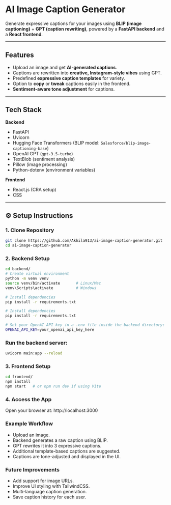 # AI Image Caption Generator  

Generate expressive captions for your images using **BLIP (image captioning)** + **GPT (caption rewriting)**, powered by a **FastAPI backend** and a **React frontend**.  

---

## Features  

- Upload an image and get **AI-generated captions**.  
- Captions are rewritten into **creative, Instagram-style vibes** using GPT.  
- Predefined **expressive caption templates** for variety.  
- Option to **copy** or **tweak** captions easily in the frontend.  
- **Sentiment-aware tone adjustment** for captions.  

---

## Tech Stack  

**Backend**  
- FastAPI  
- Uvicorn  
- Hugging Face Transformers (BLIP model: `Salesforce/blip-image-captioning-base`)  
- OpenAI GPT (`gpt-3.5-turbo`)  
- TextBlob (sentiment analysis)  
- Pillow (image processing)  
- Python-dotenv (environment variables)  

**Frontend**  
- React.js (CRA setup)  
- CSS  

---

## ⚙️ Setup Instructions  

### 1. Clone Repository 
```bash
git clone https://github.com/Akhila913/ai-image-caption-generator.git
cd ai-image-caption-generator
```

### 2. Backend Setup
```bash
cd backend/
# Create virtual environment
python -m venv venv
source venv/bin/activate       # Linux/Mac
venv\Scripts\activate          # Windows

# Install dependencies
pip install -r requirements.txt

# Install dependencies
pip install -r requirements.txt

# Set your OpenAI API key in a .env file inside the backend directory:
OPENAI_API_KEY=your_openai_api_key_here
```

### Run the backend server:
```bash
uvicorn main:app --reload
```

### 3. Frontend Setup
```bash
cd frontend/
npm install
npm start   # or npm run dev if using Vite
```

### 4. Access the App
Open your browser at:
http://localhost:3000

### Example Workflow
- Upload an image.
- Backend generates a raw caption using BLIP.
- GPT rewrites it into 3 expressive captions.
- Additional template-based captions are suggested.
- Captions are tone-adjusted and displayed in the UI.

### Future Improvements
- Add support for image URLs.
- Improve UI styling with TailwindCSS.
- Multi-language caption generation.
- Save caption history for each user.
